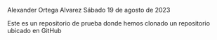 Alexander Ortega Alvarez
Sábado 19 de agosto de 2023

Este es un repositorio de prueba donde hemos clonado un repositorio ubicado en GitHub 
